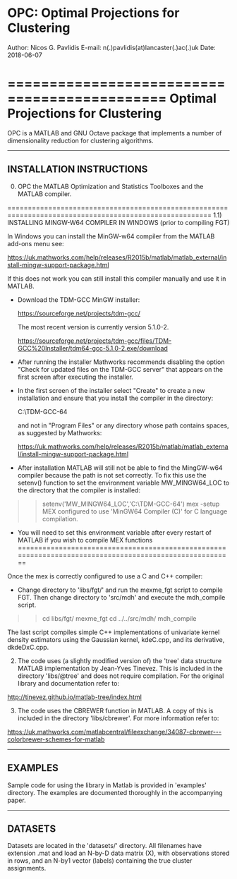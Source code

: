 # OPC: Optimal Projections for Clustering

Author: Nicos G. Pavlidis
E-mail: n(.)pavlidis(at)lancaster(.)ac(.)uk
Date:     2018-06-07

=============================================
Optimal Projections for Clustering
=============================================

OPC is a MATLAB and GNU Octave package that implements a number of
dimensionality reduction for clustering algorithms.

-----------------------------------------------------------------------
INSTALLATION INSTRUCTIONS
-----------------------------------------------------------------------

0) OPC the MATLAB Optimization and Statistics Toolboxes and the MATLAB compiler. 

========================================================================================================
1.1) INSTALLING MINGW-W64 COMPILER IN WINDOWS (prior to compiling FGT)

In Windows you can install the MinGW-w64 compiler from the MATLAB add-ons menu see:

https://uk.mathworks.com/help/releases/R2015b/matlab/matlab_external/install-mingw-support-package.html

If this does not work you can still install this compiler manually and use it in MATLAB. 

+ Download the TDM-GCC MinGW installer:

  https://sourceforge.net/projects/tdm-gcc/

  The most recent version is currently version 5.1.0-2.

  https://sourceforge.net/projects/tdm-gcc/files/TDM-GCC%20Installer/tdm64-gcc-5.1.0-2.exe/download

+ After running the installer Mathworks recommends disabling the option "Check
  for updated files on the TDM-GCC server" that appears on the first screen
  after executing the installer. 

+ In the first screen of the installer select "Create" to create a new
  installation and ensure that you install the compiler in the directory:

  C:\TDM-GCC-64

  and not in "Program Files" or any directory whose path contains spaces, as suggested by Mathworks:

  https://uk.mathworks.com/help/releases/R2015b/matlab/matlab_external/install-mingw-support-package.html

+ After installation MATLAB will still not be able to find the MingGW-w64
  compiler because the path is not set correctly. To fix this use the setenv()
  function to set the environment variable MW_MINGW64_LOC to the directory that
  the compiler is installed:

>> setenv('MW_MINGW64_LOC','C:\TDM-GCC-64')
>> mex -setup
MEX configured to use 'MinGW64 Compiler (C)' for C language compilation.

+ You will need to set this environment variable after every restart of MATLAB
  if you wish to compile MEX functions
========================================================================================================


Once the mex is correctly configured to use a C and C++ compiler:

+ Change directory to 'libs/fgt/' and run the mexme_fgt script to compile FGT. Then change
directory to 'src/mdh' and execute the mdh_compile script.

>> cd libs/fgt/
>> mexme_fgt
>> cd ../../src/mdh/
>> mdh_compile

The last script compiles simple C++ implementations of univariate kernel
density estimators using the Gaussian kernel, kdeC.cpp, and its derivative,
dkdeDxC.cpp. 

2) The code uses (a slightly modified version of) the 'tree' data structure
MATLAB implementation by Jean-Yves Tinevez. This is included in the
directory 'libs/@tree' and does not require compilation. For the original
library and documentation refer to:

http://tinevez.github.io/matlab-tree/index.html

3) The code uses the CBREWER function in MATLAB. A copy of this is included
in the directory 'libs/cbrewer'. For more information refer to:

https://uk.mathworks.com/matlabcentral/fileexchange/34087-cbrewer---colorbrewer-schemes-for-matlab

-----------------------------------------------------------------------
EXAMPLES
-----------------------------------------------------------------------

Sample code for using the library in Matlab is provided in 'examples'
directory. The examples are documented thoroughly in the accompanying paper. 


-----------------------------------------------------------------------
DATASETS
-----------------------------------------------------------------------

Datasets are located in the 'datasets/' directory. All filenames have
extension .mat and load an N-by-D data matrix (X), with observations stored in
rows, and an N-by1 vector (labels) containing the true cluster assignments.
